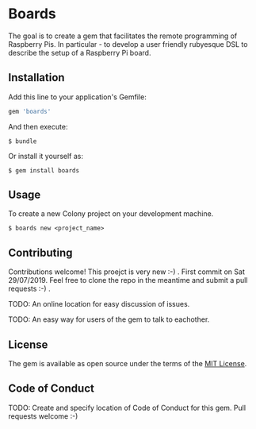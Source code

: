 # Boards

The goal is to create a gem that facilitates the remote programming of Raspberry Pis. In particular - to develop a user friendly rubyesque DSL to describe the setup of a Raspberry Pi board.
## Installation

Add this line to your application's Gemfile:

```ruby
gem 'boards'
```

And then execute:

    $ bundle

Or install it yourself as:

    $ gem install boards

## Usage

To create a new Colony project on your development machine.

	$ boards new <project_name>	

## Contributing

Contributions welcome! This proejct is very new :-) . First commit on Sat 29/07/2019.  Feel free to clone the repo in the meantime and submit a pull requests :-) . 

TODO: An online location for easy discussion of issues. 

TODO: An easy way for users of the gem to talk to eachother. 

## License

The gem is available as open source under the terms of the [MIT License](https://opensource.org/licenses/MIT).

## Code of Conduct

TODO: Create and specify location of Code of Conduct for this gem. Pull requests welcome :-)